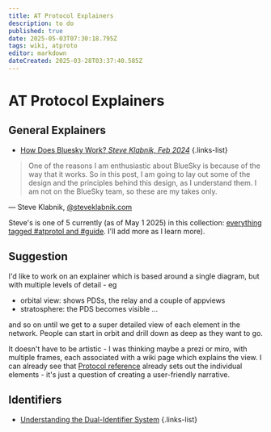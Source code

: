 ```yaml
---
title: AT Protocol Explainers
description: to do
published: true
date: 2025-05-03T07:30:18.795Z
tags: wiki, atproto
editor: markdown
dateCreated: 2025-03-28T03:37:40.585Z
---
```


# AT Protocol Explainers

## General Explainers

- [How Does Bluesky Work? *Steve Klabnik, Feb 2024*](https://steveklabnik.com/writing/how-does-bluesky-work)
{.links-list}

> One of the reasons I am enthusiastic about BlueSky is because of the way that it works. So in this post, I am going to lay out some of the design and the principles behind this design, as I understand them. I am not on the BlueSky team, so these are my takes only.

— Steve Klabnik, [@steveklabnik.com](https://bsky.app/profile/steveklabnik.com)

Steve's is one of 5 currently (as of May 1 2025) in this collection: [everything tagged #atprotol and #guide](https://myhub.ai/@mathewlowry/?tags=guide&types=like&types=do&types=think&timeframe=anytime&quality=all&tags=atprotocol). I'll add more as I learn more).

## Suggestion
I'd like to work on an explainer which is based around a single diagram, but with multiple levels of detail - eg
* orbital view: shows PDSs, the relay and a couple of appviews
* stratosphere: the PDS becomes visible
...

and so on until we get to a super detailed view of each element in the network. People can start in orbit and drill down as deep as they want to go.

It doesn't have to be artistic - I was thinking maybe a prezi or miro, with multiple frames, each associated with a wiki page which explains the view. I can already see that [Protocol reference](/en/wiki/reference) already sets out the individual elements - it's just a question of creating a user-friendly narrative. 

## Identifiers

- [Understanding the Dual-Identifier System](/en/wiki/explainers/identifiers/dual-identifiers)
{.links-list}